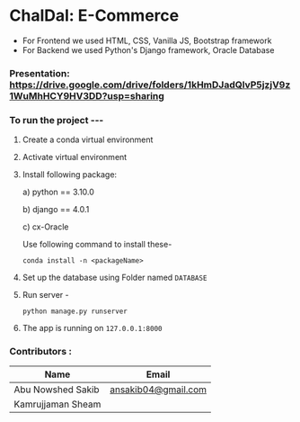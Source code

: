 # ChalDal: E-Commerce

* For Frontend we used HTML, CSS, Vanilla JS, Bootstrap framework
* For Backend we used Python's Django framework, Oracle Database

### Presentation: https://drive.google.com/drive/folders/1kHmDJadQlvP5jzjV9z1WuMhHCY9HV3DD?usp=sharing

### To run the project ---
1. Create a conda virtual environment
2. Activate virtual environment
3. Install following package:

	a) python == 3.10.0
	
	b) django == 4.0.1
	
	c) cx-Oracle
	
	Use following command to install these-
	
    ```
    conda install -n <packageName>
    ```

4. Set up the database using Folder named `DATABASE`
6. Run server -
	```
	python manage.py runserver
	```
7. The app is running on `127.0.0.1:8000`

### Contributors :

| Name          	| Email                    |
| ----------------------| ------------------------ |
| Abu Nowshed Sakib 	| ansakib04@gmail.com 	   |
| Kamrujjaman Sheam  	| 			   |
